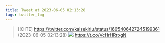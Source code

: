 ```yaml
---
title: Tweet at 2023-06-05 02:13:28
tags: twitter_log
---
```


> [!CITE] https://twitter.com/kaisekiriu/status/1665406427245199361 (2023-06-05 02:13:28)
> ![](https://twitter.com/kaisekiriu/status/1665406427245199361)
> https://t.co/VcHrHRrxgN
